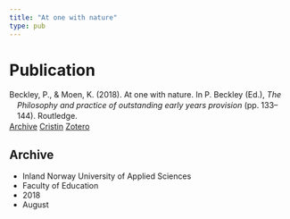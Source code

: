 ```yaml
---
title: "At one with nature"
type: pub
---
```

<h1>Publication</h1>
<article id="csl-bib-container-DQXT2TJJ" class="csl-bib-container">
  <div class="csl-bib-body" style="line-height: 1.35; padding-left: 1em; text-indent:-1em;">
  <div class="csl-entry">Beckley, P., &amp; Moen, K. (2018). At one with nature. In P. Beckley (Ed.), <i>The Philosophy and practice of outstanding early years provision</i> (pp. 133&#x2013;144). Routledge.</div>
</div>
  <div class="csl-bib-buttons">
    <a href="#taxonomy-article-DQXT2TJJ" class="csl-bib-button">Archive</a>
    <a href="https://app.cristin.no/results/show.jsf?id=1603994" alt="Cristin URL" class="csl-bib-button">Cristin</a>
    <a href="http://zotero.org/groups/5022929/items/DQXT2TJJ" alt="Zotero URL" class="csl-bib-button">Zotero</a>
  </div>
  <div id="csl-bib-meta-container-DQXT2TJJ"></div>
</article>
<div id="csl-bib-meta-DQXT2TJJ" class="csl-bib-meta">
  <article id="taxonomy-article-DQXT2TJJ" class="taxonomy-article">
    <h1>Archive</h1>
    <ul>
      <li>Inland Norway University of Applied Sciences</li>
      <li>Faculty of Education</li>
      <li>2018</li>
      <li>August</li>
    </ul>
  </article>
</div>
